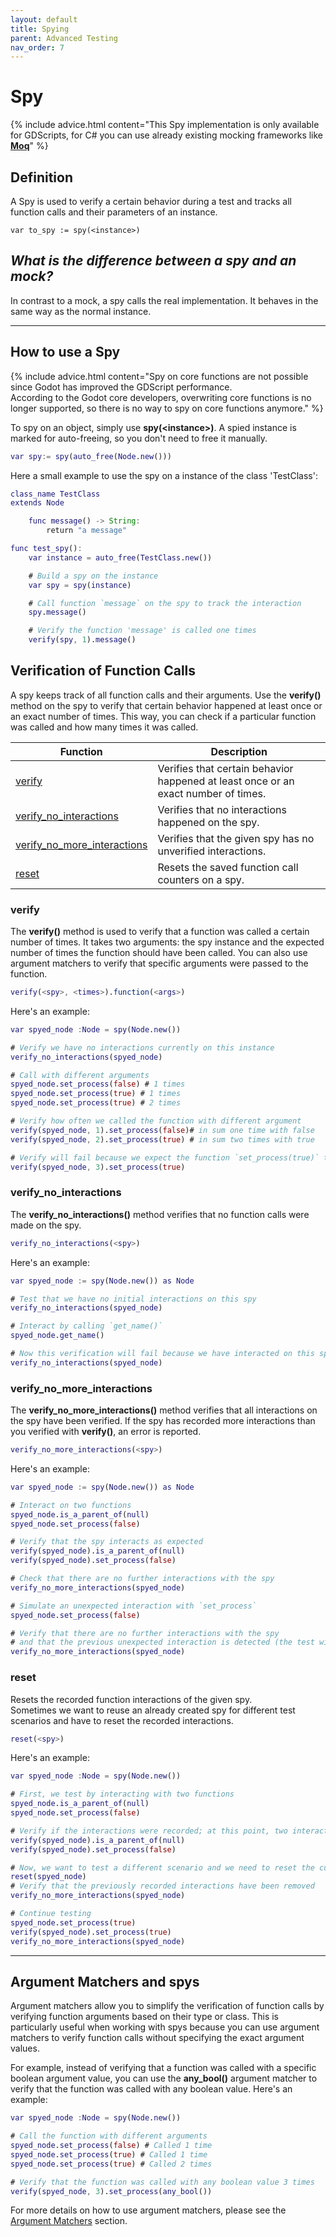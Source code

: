 ```yaml
---
layout: default
title: Spying
parent: Advanced Testing
nav_order: 7
---
```


# Spy

{% include advice.html
content="This Spy implementation is only available for GDScripts, for C# you can use already existing mocking frameworks
like <a href='https://github.com/devlooped/moq' target='_blank'><b>Moq</b></a>"
%}

## Definition

A Spy is used to verify a certain behavior during a test and tracks all function calls and their parameters of an instance.

`var to_spy := spy(<instance>)`

## *What is the difference between a spy and an mock?*

In contrast to a mock, a spy calls the real implementation. It behaves in the same way as the normal instance.

---

## How to use a Spy

{% include advice.html
content="Spy on core functions are not possible since Godot has improved the GDScript performance.<br> According to the Godot core developers,
overwriting core functions is no longer supported, so there is no way to spy on core functions anymore."
%}

To spy on an object, simply use **spy(\<instance\>)**. A spied instance is marked for auto-freeing, so you don't need to free it manually.

```gd
var spy:= spy(auto_free(Node.new()))
```

Here a small example to use the spy on a instance of the class 'TestClass':

```gd
class_name TestClass
extends Node

    func message() -> String:
        return "a message"

func test_spy():
    var instance = auto_free(TestClass.new())

    # Build a spy on the instance
    var spy = spy(instance)

    # Call function `message` on the spy to track the interaction
    spy.message()

    # Verify the function 'message' is called one times
    verify(spy, 1).message()
```

## Verification of Function Calls

A spy keeps track of all function calls and their arguments. Use the **verify()** method on the spy to verify that certain behavior happened at least once
or an exact number of times. This way, you can check if a particular function was called and how many times it was called.

|Function |Description |
|---|---|
|[verify]({{site.baseurl}}/advanced_testing/spy/#verify) | Verifies that certain behavior happened at least once or an exact number of times.|
|[verify_no_interactions]({{site.baseurl}}/advanced_testing/spy/#verify_no_interactions) | Verifies that no interactions happened on the spy.|
|[verify_no_more_interactions]({{site.baseurl}}/advanced_testing/spy/#verify_no_more_interactions) | Verifies that the given spy has no unverified interactions.|
|[reset]({{site.baseurl}}/advanced_testing/spy/#reset) | Resets the saved function call counters on a spy.|

### verify

The **verify()** method is used to verify that a function was called a certain number of times. It takes two arguments: the spy instance and the
expected number of times the function should have been called. You can also use argument matchers to verify that specific
arguments were passed to the function.

```gd
verify(<spy>, <times>).function(<args>)
```

Here's an example:

```gd
var spyed_node :Node = spy(Node.new())

# Verify we have no interactions currently on this instance
verify_no_interactions(spyed_node)

# Call with different arguments
spyed_node.set_process(false) # 1 times
spyed_node.set_process(true) # 1 times
spyed_node.set_process(true) # 2 times

# Verify how often we called the function with different argument 
verify(spyed_node, 1).set_process(false)# in sum one time with false
verify(spyed_node, 2).set_process(true) # in sum two times with true

# Verify will fail because we expect the function `set_process(true)` to be called 3 times but it was only called 2 times
verify(spyed_node, 3).set_process(true)
```

### verify_no_interactions

The **verify_no_interactions()** method verifies that no function calls were made on the spy.

```gd
verify_no_interactions(<spy>)
```

Here's an example:

```gd
var spyed_node := spy(Node.new()) as Node

# Test that we have no initial interactions on this spy
verify_no_interactions(spyed_node)

# Interact by calling `get_name()`
spyed_node.get_name()

# Now this verification will fail because we have interacted on this spy by calling `get_name`
verify_no_interactions(spyed_node)
```

### verify_no_more_interactions

The **verify_no_more_interactions()** method verifies that all interactions on the spy have been verified.
If the spy has recorded more interactions than you verified with **verify()**, an error is reported.

```gd
verify_no_more_interactions(<spy>)
```

Here's an example:

```gd
var spyed_node := spy(Node.new()) as Node

# Interact on two functions 
spyed_node.is_a_parent_of(null)
spyed_node.set_process(false)

# Verify that the spy interacts as expected
verify(spyed_node).is_a_parent_of(null)
verify(spyed_node).set_process(false)

# Check that there are no further interactions with the spy
verify_no_more_interactions(spyed_node)

# Simulate an unexpected interaction with `set_process`
spyed_node.set_process(false)

# Verify that there are no further interactions with the spy
# and that the previous unexpected interaction is detected (the test will fail here)
verify_no_more_interactions(spyed_node)
```

### reset

Resets the recorded function interactions of the given spy.<br>
Sometimes we want to reuse an already created spy for different test scenarios and have to reset the recorded interactions.

```gd
reset(<spy>)
```

Here's an example:

```gd
var spyed_node :Node = spy(Node.new())

# First, we test by interacting with two functions 
spyed_node.is_a_parent_of(null)
spyed_node.set_process(false)

# Verify if the interactions were recorded; at this point, two interactions are recorded
verify(spyed_node).is_a_parent_of(null)
verify(spyed_node).set_process(false)

# Now, we want to test a different scenario and we need to reset the current recorded interactions
reset(spyed_node)
# Verify that the previously recorded interactions have been removed
verify_no_more_interactions(spyed_node)

# Continue testing
spyed_node.set_process(true)
verify(spyed_node).set_process(true)
verify_no_more_interactions(spyed_node)
```

---

## Argument Matchers and spys

Argument matchers allow you to simplify the verification of function calls by verifying function arguments based on their type or class.
This is particularly useful when working with spys because you can use argument matchers to verify function calls without specifying the exact argument values.

For example, instead of verifying that a function was called with a specific boolean argument value, you can use the **any_bool()** argument matcher
to verify that the function was called with any boolean value. Here's an example:

```gd
var spyed_node :Node = spy(Node.new())

# Call the function with different arguments
spyed_node.set_process(false) # Called 1 time
spyed_node.set_process(true) # Called 1 time
spyed_node.set_process(true) # Called 2 times

# Verify that the function was called with any boolean value 3 times
verify(spyed_node, 3).set_process(any_bool())
```

For more details on how to use argument matchers, please see the [Argument Matchers]({{site.baseurl}}/advanced_testing/argument_matchers) section.
